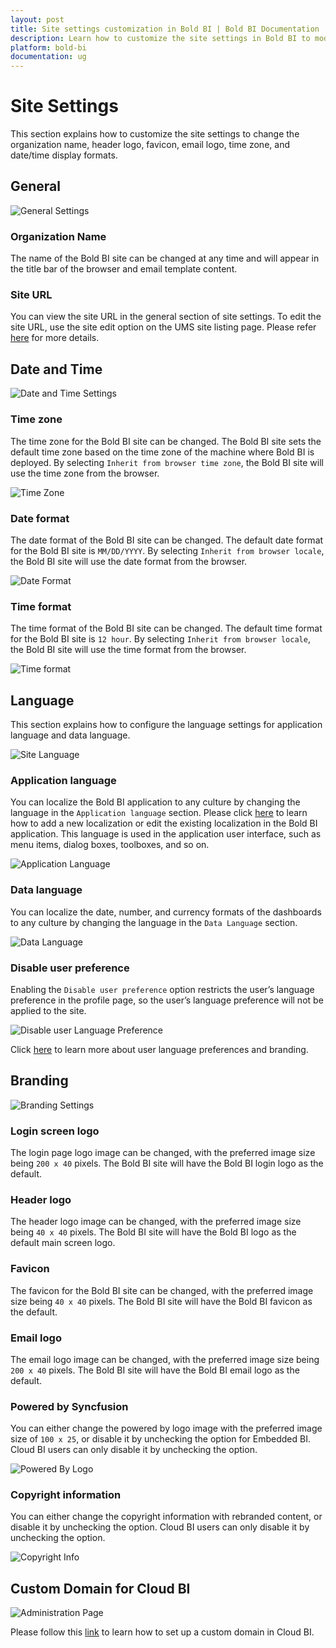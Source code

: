 ```yaml
---
layout: post
title: Site settings customization in Bold BI | Bold BI Documentation
description: Learn how to customize the site settings in Bold BI to modify the organization name, header logo, favicon, email logo, time zone, and date/time display formats.
platform: bold-bi
documentation: ug
---
```


# Site Settings

This section explains how to customize the site settings to change the organization name, header logo, favicon, email logo, time zone, and date/time display formats.

## General

![General Settings](/static/assets/images/general-settings.png#width=65%)

### Organization Name
The name of the Bold BI site can be changed at any time and will appear in the title bar of the browser and email template content.

### Site URL
You can view the site URL in the general section of site settings. To edit the site URL, use the site edit option on the UMS site listing page. Please refer [here](/multi-tenancy/manage-sites/#edit-site) for more details.

## Date and Time

![Date and Time Settings](/static/assets/images/date-and-time-settings.png#width=55%)

### Time zone
The time zone for the Bold BI site can be changed. The Bold BI site sets the default time zone based on the time zone of the machine where Bold BI is deployed. By selecting `Inherit from browser time zone`, the Bold BI site will use the time zone from the browser.

![Time Zone](/static/assets/images/time-zone.png#width=50%)

### Date format
The date format of the Bold BI site can be changed. The default date format for the Bold BI site is `MM/DD/YYYY`. By selecting `Inherit from browser locale`, the Bold BI site will use the date format from the browser.

![Date Format](/static/assets/images/date-format.png#width=50%)

### Time format
The time format of the Bold BI site can be changed. The default time format for the Bold BI site is `12 hour`. By selecting `Inherit from browser locale`, the Bold BI site will use the time format from the browser.

![Time format](/static/assets/images/time-format.png#width=50%)

## Language

This section explains how to configure the language settings for application language and data language.

![Site Language](/static/assets/images/site-language.png)

### Application language
You can localize the Bold BI application to any culture by changing the language in the `Application language` section. Please click [here](/localization/) to learn how to add a new localization or edit the existing localization in the Bold BI application. This language is used in the application user interface, such as menu items, dialog boxes, toolboxes, and so on.

![Application Language](/static/assets/images/site-application-language.png)

### Data language

You can localize the date, number, and currency formats of the dashboards to any culture by changing the language in the `Data Language` section.

![Data Language](/static/assets/white-label/images/white-label-data-language.png)

### Disable user preference

Enabling the `Disable user preference` option restricts the user’s language preference in the profile page, so the user’s language preference will not be applied to the site.

 ![Disable user Language Preference](/static/assets/images/disable-user-language.png)

Click [here](/managing-resources/user-profile/#language-settings) to learn more about user language preferences and branding.

## Branding

![Branding Settings](/static/assets/images/branding-settings.png#width=55%)

### Login screen logo
The login page logo image can be changed, with the preferred image size being `200 x 40` pixels. The Bold BI site will have the Bold BI login logo as the default.

### Header logo
The header logo image can be changed, with the preferred image size being `40 x 40` pixels. The Bold BI site will have the Bold BI logo as the default main screen logo.
		
### Favicon
The favicon for the Bold BI site can be changed, with the preferred image size being `40 x 40` pixels. The Bold BI site will have the Bold BI favicon as the default.

### Email logo
The email logo image can be changed, with the preferred image size being `200 x 40` pixels. The Bold BI site will have the Bold BI email logo as the default.

### Powered by Syncfusion
You can either change the powered by logo image with the preferred image size of `100 x 25`, or disable it by unchecking the option for Embedded BI. Cloud BI users can only disable it by unchecking the option.

![Powered By Logo](/static/assets/images/powered-by-logo.png)

### Copyright information
You can either change the copyright information with rebranded content, or disable it by unchecking the option. Cloud BI users can only disable it by unchecking the option.

![Copyright Info](/static/assets/images/copyright-info.png)

## Custom Domain for Cloud BI

![Administration Page](/static/assets/site-administration/images/administration-page.png)

Please follow this [link](/site-administration/custom-domain-in-cloud-bi/) to learn how to set up a custom domain in Cloud BI.